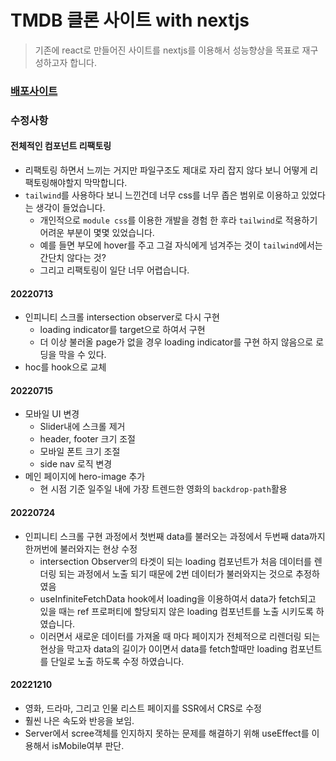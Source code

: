 # TMDB 클론 사이트 with nextjs

> 기존에 react로 만들어진 사이트를 nextjs를 이용해서 성능향상을 목표로 재구성하고자 합니다.

### [배포사이트](https://tmdb-next.vercel.app/)

### 수정사항

#### 전체적인 컴포넌트 리팩토링

- 리팩토링 하면서 느끼는 거지만 파일구조도 제대로 자리 잡지 않다 보니 어떻게 리팩토링해야할지 막막합니다.
- `tailwind`를 사용하다 보니 느낀건데 너무 css를 너무 좁은 범위로 이용하고 있었다는 생각이 들었습니다.
  - 개인적으로 `module css`를 이용한 개발을 경험 한 후라 `tailwind`로 적용하기 어려운 부분이 몇몇 있었습니다.
  - 예를 들면 부모에 hover를 주고 그걸 자식에게 넘겨주는 것이 `tailwind`에서는 간단치 않다는 것?
  - 그리고 리팩토링이 일단 너무 어렵습니다.

#### 20220713

- 인피니티 스크롤 intersection observer로 다시 구현
  - loading indicator를 target으로 하여서 구현
  - 더 이상 불러올 page가 없을 경우 loading indicator를 구현 하지 않음으로 로딩을 막을 수 있다.
- hoc를 hook으로 교체

#### 20220715

- 모바일 UI 변경
  - Slider내에 스크롤 제거
  - header, footer 크기 조절
  - 모바일 폰트 크기 조절
  - side nav 로직 변경
- 메인 페이지에 hero-image 추가
  - 현 시점 기준 일주일 내에 가장 트렌드한 영화의 `backdrop-path`활용

#### 20220724

- 인피니티 스크롤 구현 과정에서 첫번째 data를 불러오는 과정에서 두번째 data까지 한꺼번에 불러와지는 현상 수정
  - intersection Observer의 타겟이 되는 loading 컴포넌트가 처음 데이터를 렌더링 되는 과정에서 노출 되기 때문에 2번 데이터가 불러와지는 것으로 추정하였음
  - useInfiniteFetchData hook에서 loading을 이용하여서 data가 fetch되고 있을 때는 ref 프로퍼티에 할당되지 않은 loading 컴포넌트를 노출 시키도록 하였습니다.
  - 이러면서 새로운 데이터를 가져올 때 마다 페이지가 전체적으로 리렌더링 되는 현상을 막고자 data의 길이가 0이면서 data를 fetch할때만 loading 컴포넌트를 단일로 노출 하도록 수정 하였습니다.

#### 20221210

- 영화, 드라마, 그리고 인물 리스트 페이지를 SSR에서 CRS로 수정
- 훨씬 나은 속도와 반응을 보임.
- Server에서 scree객체를 인지하지 못하는 문제를 해결하기 위해 useEffect를 이용해서 isMobile여부 판단.
